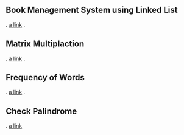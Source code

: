 ## Book Management System using Linked List

.
[a link](https://5hubham7.github.io/Assignments-01-02-2021/linked_list.html)
.

## Matrix Multiplaction

.
[a link](https://5hubham7.github.io/Assignments-01-02-2021/matrix_multi.html)
.

## Frequency of Words

.
[a link](https://5hubham7.github.io/Assignments-01-02-2021/word_frequency.html)
.

## Check Palindrome

.
[a link](https://5hubham7.github.io/Assignments-01-02-2021/palindrome.html)
